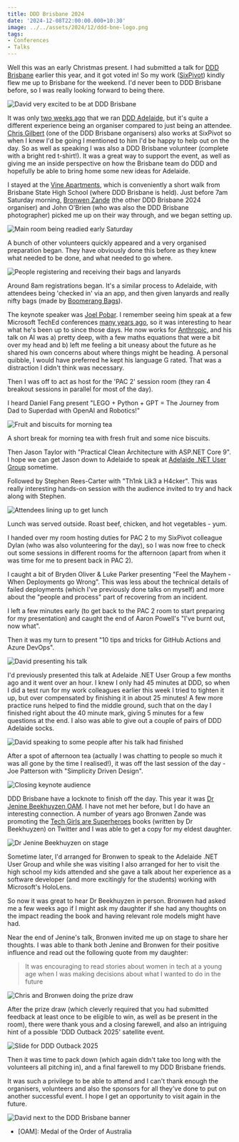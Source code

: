 ```yaml
---
title: DDD Brisbane 2024
date: '2024-12-08T22:00:00.000+10:30'
image: ../../assets/2024/12/ddd-bne-logo.png
tags:
- Conferences
- Talks
---
```


Well this was an early Christmas present. I had submitted a talk for [DDD Brisbane](https://www.dddbrisbane.com) earlier this year, and it got voted in! So my work ([SixPivot](https://www.sixpivot.com.au)) kindly flew me up to Brisbane for the weekend. I'd never been to DDD Brisbane before, so I was really looking forward to being there.

![David very excited to be at DDD Brisbane](../../assets/2024/12/ddd-bne-crazy-dave.jpg)

It was only [two weeks ago](/2024/11/ddd-adelaide-2024) that we ran [DDD Adelaide](https://www.dddadelaide.com), but it's quite a different experience being an organiser compared to just being an attendee. [Chris Gilbert](https://www.linkedin.com/in/chriswithpants) (one of the DDD Brisbane organisers) also works at SixPivot so when I knew I'd be going I mentioned to him I'd be happy to help out on the day. So as well as speaking I was also a DDD Brisbane volunteer (complete with a bright red t-shirt!). It was a great way to support the event, as well as giving me an inside perspective on how the Brisbane team do DDD and hopefully be able to bring home some new ideas for Adelaide.

I stayed at the [Vine Apartments](https://www.vineapartments.com.au/), which is conveniently a short walk from Brisbane State High School (where DDD Brisbane is held). Just before 7am Saturday morning, [Bronwen Zande](https://soulsolutions.com.au/) (the other DDD Brisbane 2024 organiser) and John O'Brien (who was also the DDD Brisbane photographer) picked me up on their way through, and we began setting up.

 ![Main room being readied early Saturday](../../assets/2024/12/ddd-bne-setup.jpg)

A bunch of other volunteers quickly appeared and a very organised preparation began. They have obviously done this before as they knew what needed to be done, and what needed to go where.

 ![People registering and receiving their bags and lanyards](../../assets/2024/12/ddd-bne-registration.jpg)

Around 8am registrations began. It's a similar process to Adelaide, with attendees being 'checked in' via an app, and then given lanyards and really nifty bags (made by [Boomerang Bags](https://boomerangbags.org/)).

The keynote speaker was [Joel Pobar](https://www.linkedin.com/in/joelpob/). I remember seeing him speak at a few Microsoft TechEd conferences [many years ago](/2005/11/microsoft-sydney-launch-party-part-2), so it was interesting to hear what he's been up to since those days. He now works for [Anthropic](https://www.anthropic.com/), and his talk on AI was a) pretty deep, with a few maths equations that were a bit over my head and b) left me feeling a bit uneasy about the future as he shared his own concerns about where things might be heading. A personal quibble, I would have preferred he kept his language G rated. That was a distraction I didn't think was necessary.

Then I was off to act as host for the 'PAC 2' session room (they ran 4 breakout sessions in parallel for most of the day).

I heard Daniel Fang present "LEGO + Python + GPT = The Journey from Dad to Superdad with OpenAI and Robotics!"

 ![Fruit and biscuits for morning tea](../../assets/2024/12/ddd-bne-morning-tea.jpg)

A short break for morning tea with fresh fruit and some nice biscuits.

Then Jason Taylor with "Practical Clean Architecture with ASP.NET Core 9". I hope we can get Jason down to Adelaide to speak at [Adelaide .NET User Group](https://www.adnug.net) sometime.

Followed by Stephen Rees-Carter with "Th1nk Lik3 a H4cker". This was really interesting hands-on session with the audience invited to try and hack along with Stephen.

 ![Attendees lining up to get lunch](../../assets/2024/12/ddd-bne-lunch2.jpg)

Lunch was served outside. Roast beef, chicken, and hot vegetables - yum.

I handed over my room hosting duties for PAC 2 to my SixPivot colleague Dylan (who was also volunteering for the day), so I was now free to check out some sessions in different rooms for the afternoon (apart from when it was time for me to present back in PAC 2).

I caught a bit of Bryden Oliver & Luke Parker presenting "Feel the Mayhem - When Deployments go Wrong". This was less about the technical details of failed deployments (which I've previously done talks on myself) and more about the "people and process" part of recovering from an incident.

I left a few minutes early (to get back to the PAC 2 room to start preparing for my presentation) and caught the end of Aaron Powell's "I've burnt out, now what".

Then it was my turn to present "10 tips and tricks for GitHub Actions and Azure DevOps".

![David presenting his talk](../../assets/2024/12/ddd-bne-david-presenting.jpg)

I'd previously presented this talk at Adelaide .NET User Group a few months ago and it went over an hour. I knew I only had 45 minutes at DDD, so when I did a test run for my work colleagues earlier this week I tried to tighten it up, but over compensated by finishing it in about 25 minutes! A few more practice runs helped to find the middle ground, such that on the day I finished right about the 40 minute mark, giving 5 minutes for a few questions at the end. I also was able to give out a couple of pairs of DDD Adelaide socks.

![David speaking to some people after his talk had finished](../../assets/2024/12/ddd-bne-after-davids-talk.jpg)

After a spot of afternoon tea (actually I was chatting to people so much it was all gone by the time I realised!), it was off the last session of the day - Joe Patterson with "Simplicity Driven Design".

![Closing keynote audience](../../assets/2024/12/ddd-bne-audience.jpg)

DDD Brisbane have a locknote to finish off the day. This year it was [Dr Jenine Beekhuyzen OAM](https://www.jeninebeekhuyzen.com). I have not met her before, but I do have an interesting connection. A number of years ago Bronwen Zande was promoting the [Tech Girls are Superheroes](https://www.amazon.com.au/Tech-Girls-Superheroes-Jenine-Beekhuyzen-ebook/dp/B07MJ6QTR9?&linkCode=ll1&tag=flcdrg07-22&linkId=7217e1eb2c0c05b458eec0cb87d16cc9&language=en_AU&ref_=as_li_ss_tl) books (written by Dr Beekhuyzen) on Twitter and I was able to get a copy for my eldest daughter.

 ![Dr Jenine Beekhuyzen on stage](../../assets/2024/12/ddd-bne-jenine-beekhuyzen.jpg)

Sometime later, I'd arranged for Bronwen to speak to the Adelaide .NET User Group and while she was visiting I also arranged for her to visit the high school my kids attended and she gave a talk about her experience as a software developer (and more excitingly for the students) working with Microsoft's HoloLens.

So now it was great to hear Dr Beekhuyzen in person. Bronwen had asked me a few weeks ago if I might ask my daughter if she had any thoughts on the impact reading the book and having relevant role models might have had.

Near the end of Jenine's talk, Bronwen invited me up on stage to share her thoughts. I was able to thank both Jenine and Bronwen for their positive influence and read out the following quote from my daughter:

> It was encouraging to read stories about women in tech at a young age when I was making decisions about what I wanted to do in the future

![Chris and Bronwen doing the prize draw](../../assets/2024/12/ddd-bne-prize-draw.jpg)

After the prize draw (which cleverly required that you had submitted feedback at least once to be eligible to win, as well as be present in the room), there were thank yous and a closing farewell, and also an intriguing hint of a possible 'DDD Outback 2025' satellite event.

![Slide for DDD Outback 2025](../../assets/2024/12/ddd-bne-outback.jpg)

Then it was time to pack down (which again didn't take too long with the volunteers all pitching in), and a final farewell to my DDD Brisbane friends.

It was such a privilege to be able to attend and I can't thank enough the organisers, volunteers and also the sponsors for all they've done to put on another successful event. I hope I get an opportunity to visit again in the future.

![David next to the DDD Brisbane banner](../../assets/2024/12/ddd-bne-david-banner.jpg)

* [OAM]: Medal of the Order of Australia
